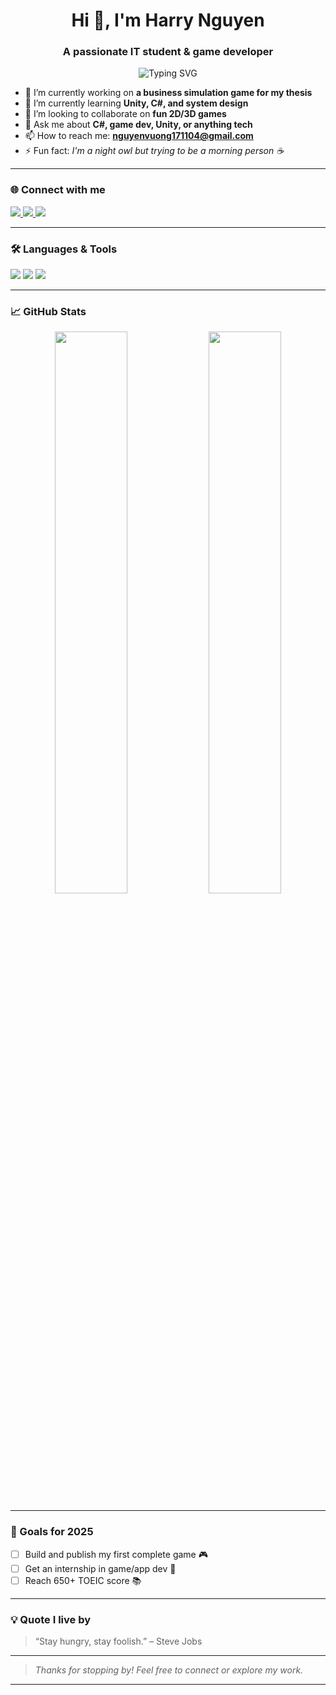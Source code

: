 <h1 align="center">Hi 👋, I'm Harry Nguyen</h1>
<h3 align="center">A passionate IT student & game developer</h3>

<p align="center">
  <img src="https://readme-typing-svg.demolab.com/?lines=Welcome+to+my+profile!;I+love+coding+%26+learning!;Game+Dev+%7C+App+Dev+%7C+Forever+Student&center=true&width=380&height=45" alt="Typing SVG" />
</p>

- 🔭 I’m currently working on **a business simulation game for my thesis**
- 🌱 I’m currently learning **Unity, C#, and system design**
- 👯 I’m looking to collaborate on **fun 2D/3D games**
- 💬 Ask me about **C#, game dev, Unity, or anything tech**
- 📫 How to reach me: **nguyenvuong171104@gmail.com**
- ⚡ Fun fact: *I'm a night owl but trying to be a morning person ☕*

---

### 🌐 Connect with me

<p align="left">
  <a href="https://www.facebook.com/vuongIT04" target="_blank">
    <img src="https://img.shields.io/badge/Facebook-1877F2?style=for-the-badge&logo=facebook&logoColor=white" />
  </a>
  <a href="https://www.linkedin.com/in/vương-nguyễn-a2326b319" target="_blank">
    <img src="https://img.shields.io/badge/LinkedIn-0A66C2?style=for-the-badge&logo=linkedin&logoColor=white" />
  </a>
  <a href="https://nguyenvuonggithub.github.io/" target="_blank">
    <img src="https://img.shields.io/badge/Portfolio-000000?style=for-the-badge&logo=About.me&logoColor=white" />
  </a>
</p>

---
### 🛠️ Languages & Tools
<p>
  <img src="https://img.shields.io/badge/-Unity-000?style=for-the-badge&logo=unity&logoColor=white" />
  <img src="https://img.shields.io/badge/-C%23-239120?style=for-the-badge&logo=c-sharp&logoColor=white" />
  <img src="https://img.shields.io/badge/-MongoDB-47A248?style=for-the-badge&logo=mongodb&logoColor=white" />
</p>

---

### 📈 GitHub Stats

<p align="center">
  <img width="48%" src="https://github-readme-stats.vercel.app/api?username=harryNguyen17&show_icons=true&theme=tokyonight" />
  <img width="48%" src="https://github-readme-streak-stats.herokuapp.com/?user=harryNguyen17&theme=tokyonight" />
</p>

---

### 🎯 Goals for 2025
- [ ] Build and publish my first complete game 🎮  
- [ ] Get an internship in game/app dev 💼  
- [ ] Reach 650+ TOEIC score 📚  

---

### 💡 Quote I live by
> “Stay hungry, stay foolish.” – Steve Jobs

---

> *Thanks for stopping by! Feel free to connect or explore my work.*

---

